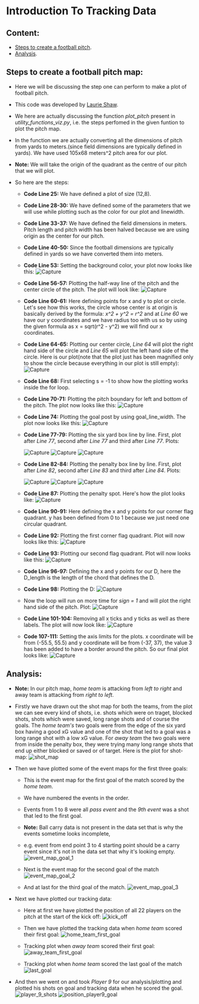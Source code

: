 # Introduction To Tracking Data

## Content:
  * [Steps to create a football pitch](#steps-to-create-a-football-pitch-map).
  * [Analysis](#analysis).

## Steps to create a football pitch map:

* Here we will be discussing the step one can perform to make a plot of football pitch.

* This code was developed by [Laurie Shaw](https://twitter.com/EightyFivePoint).

* We here are actually discussing the function *plot_pitch* present in *utility_functions_viz.py*, i.e. the steps perfomed in the given funtion to plot the pitch map.

* In the function we are actually converting all the dimensions of pitch from yards to meters.(since field dimensions are typically defined in yards). We have used 105x68 meters^2 pitch area for our plot.

* **Note:** We will take the origin of the quadrant as the centre of our pitch that we will plot.

* So here are the steps:
  * **Code Line 25:** We have defined a plot of size (12,8).
  
  * **Code Line 28-30:** We have defined some of the parameters that we will use while plotting such as the color for our plot and linewidth.
  
  * **Code Line 33-37:** We have defined the field dimensions in meters. Pitch length and pitch width has been halved because we are using origin as the center for our pitch.
  
  * **Code Line 40-50:** Since the football dimensions are typically defined in yards so we have converted them into meters.
  
  * **Code Line 53:** Setting the background color, your plot now looks like this:
  ![Capture](https://user-images.githubusercontent.com/33928040/79645194-69b47600-81cb-11ea-9cdc-6a52f92aaee6.JPG)
    
  * **Code Line 56-57:** Plotting the half-way line of the pitch and the center circle of the pitch. The plot will look like:
  ![Capture](https://user-images.githubusercontent.com/33928040/79645289-10007b80-81cc-11ea-814e-4abb894e8f74.JPG)
  
  * **Code Line 60-61:** Here defining points for x and y to plot or circle. Let's see how this works, the circle whose center is at origin is basically derived by the formula: *x^2 + y^2 = r^2* and at *Line 60* we have our y coordinates and we have radius too with us so by using the given formula as x = sqrt(r^2 - y^2) we will find our x coordinates.
  
  * **Code Line 64-65:** Plotting our center circle, *Line 64* will plot the right hand side of the circle and *Line 65* will plot the left hand side of the circle. Here is our plot(note that the plot just has been magnified only to show the circle because everything in our plot is still empty):
    ![Capture](https://user-images.githubusercontent.com/33928040/79647367-d7fa3800-81cd-11ea-9abe-4afe6a69c9a8.JPG)
   
  * **Code Line 68:** First selecting s = -1 to show how the plotting works inside the for loop.
  
  * **Code Line 70-71:** Plotting the pitch boundary for left and bottom of the pitch. The plot now looks like this:
    ![Capture](https://user-images.githubusercontent.com/33928040/79655558-37f1de00-81d0-11ea-95b0-cc3c0a030fff.JPG)
    
  * **Code Line 74:** Plotting the goal post by using goal_line_width. The plot now looks like this:
    ![Capture](https://user-images.githubusercontent.com/33928040/79659930-7f2c9e80-81d1-11ea-8401-537fcd88a7a1.JPG)
  
  * **Code Line 77-79:** Plotting the six yard box line by line. First, plot after *Line 77*, second after *Line 77* and third after *Line 77*. Plots:
  
      ![Capture](https://user-images.githubusercontent.com/33928040/79667165-8d7bba00-81d3-11ea-8fc1-0a896b2915e1.JPG)
      ![Capture](https://user-images.githubusercontent.com/33928040/79667610-adab7900-81d3-11ea-9845-31a5f46d0a40.JPG)
      ![Capture](https://user-images.githubusercontent.com/33928040/79668482-ee0af700-81d3-11ea-9167-8abf0c59a8b9.JPG)
    
  * **Code Line 82-84:** Plotting the penalty box line by line. First, plot after *Line 82*, second after *Line 83* and third after *Line 84*. Plots:
  
    ![Capture](https://user-images.githubusercontent.com/33928040/79669063-a2a61800-81d6-11ea-8a3d-a636cba3abc1.JPG)
    ![Capture](https://user-images.githubusercontent.com/33928040/79669093-c5d0c780-81d6-11ea-85f2-f8f501f5de1f.JPG)
    ![Capture](https://user-images.githubusercontent.com/33928040/79669112-e3059600-81d6-11ea-9299-1f065465a961.JPG)

  * **Code Line 87:** Plotting the penalty spot. Here's how the plot looks like:
    ![Capture](https://user-images.githubusercontent.com/33928040/79669274-067d1080-81d8-11ea-95bc-5eca308aa811.JPG)
    
  * **Code Line 90-91:** Here defining the x and y points for our corner flag quadrant. y has been defined from 0 to 1 because we just need one circular quadrant.
  
  * **Code Line 92:** Plotting the first corner flag quadrant. Plot will now looks like this:
    ![Capture](https://user-images.githubusercontent.com/33928040/79681802-a8354980-823a-11ea-95a8-20e8a8c6f0b4.JPG)

  * **Code Line 93:** Plotting our second flag quadrant. Plot will now looks like this:
    ![Capture](https://user-images.githubusercontent.com/33928040/79681829-f21e2f80-823a-11ea-89a9-ab817c9932c4.JPG)

  * **Code Line 96-97:** Defining the x and y points for our D, here the D_length is the length of the chord that defines the D.
  
  * **Code Line 98:** Plotting the D:
    ![Capture](https://user-images.githubusercontent.com/33928040/79682105-53470280-823d-11ea-90a4-545eea98ca45.JPG)
  
  * Now the loop will run on more time for *sign = 1* and will plot the right hand side of the pitch. Plot:
    ![Capture](https://user-images.githubusercontent.com/33928040/79682212-0ca5d800-823e-11ea-88b2-bfa1666b7f0a.JPG)
  
  * **Code Line 101-104:** Removing all x ticks and y ticks as well as there labels. The plot will now look like:
    ![Capture](https://user-images.githubusercontent.com/33928040/79682295-a1a8d100-823e-11ea-94b3-48566a895484.JPG)
  
  * **Code 107-111:** Setting the axis limits for the plots. x coordinate will be from (-55.5, 55.5) and y coordinate will be from (-37, 37), the value 3 has been added to have a border around the pitch. So our final plot looks like:
    ![Capture](https://user-images.githubusercontent.com/33928040/79682393-7ecaec80-823f-11ea-9bb7-fb04a7f18333.JPG)

## Analysis:     

 * **Note:** In our pitch map, *home team* is attacking from *left to right* and away team is attacking from *right to left*.
 
 * Firstly we have drawn out the shot map for both the teams, from the plot we can see every kind of shots, i.e. shots which were on traget, blocked shots, shots which were saved, long range shots and of course the goals. The *home team's* two goals were from the edge of the six yard box having a good xG value and one of the shot that led to a goal was a long range shot with a low xG value. For *away team* the two goals were from inside the penalty box, they were trying many long range shots that end up either blocked or saved or of target. Here is the plot for shot-map:
   ![shot_map](https://user-images.githubusercontent.com/33928040/79694175-633a0300-828c-11ea-9d60-e1fff9aa6335.jpg)
 
 * Then we have plotted some of the event maps for the first three goals:
   * This is the event map for the first goal of the match scored by the *home team*.
   * We have numbered the events in the order.
   * Events from 1 to 8 were all *pass event* and the *9th event* was a shot that led to the first goal.
   * **Note:** Ball carry data is not present in the data set that is why the events sometime looks incomplete,
   * e.g. event from end point 3 to 4 starting point should be a carry event since it's not in the data set that why it's looking empty.
   ![event_map_goal_1](https://user-images.githubusercontent.com/33928040/79694177-646b3000-828c-11ea-9961-10c1c15eef43.jpg)
   
   * Next is the event map for the second goal of the match
     ![event_map_goal_2](https://user-images.githubusercontent.com/33928040/79879729-b6d35a80-840c-11ea-9a28-bfca66d9f733.jpg) 
   
   * And at last for the third goal of the match.
     ![event_map_goal_3](https://user-images.githubusercontent.com/33928040/79879715-b3d86a00-840c-11ea-9a4e-129a0c51c346.jpg)

 * Next we have plotted our tracking data:
   * Here at first we have plotted the position of all 22 players on the pitch at the start of the kick off:
     ![kick_off](https://user-images.githubusercontent.com/33928040/79694179-659c5d00-828c-11ea-9a77-caadd49d72c6.jpg)
   
   * Then we have plotted the tracking data when *home team* scored their first goal:
     ![home_team_first_goal](https://user-images.githubusercontent.com/33928040/79694178-6503c680-828c-11ea-9099-6d0f79eaf2d8.jpg)
   
   * Tracking plot when *away team* scored their first goal:
     ![away_team_first_goal](https://user-images.githubusercontent.com/33928040/79694176-63d29980-828c-11ea-8b47-ce427ee2a60c.jpg)   
   
   * Tracking plot when *home team* scored the last goal of the match
     ![last_goal](https://user-images.githubusercontent.com/33928040/79694172-61703f80-828c-11ea-8767-82cd2a03d6ce.jpg)
 
 * And then we went on and took *Player 9* for our analysis/plotting and plotted his shots on goal and tracking data when he scored the goal.
  ![player_9_shots](https://user-images.githubusercontent.com/33928040/79879721-b5099700-840c-11ea-99af-5b4524b39258.jpg)
  ![position_player9_goal](https://user-images.githubusercontent.com/33928040/79879725-b63ac400-840c-11ea-8330-c19891e54148.jpg)
  
